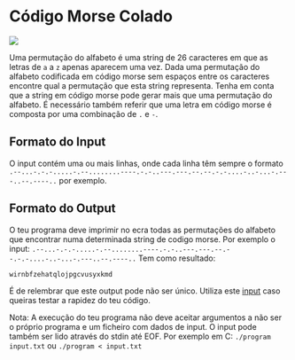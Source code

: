 # Código Morse Colado
![](https://img.shields.io/badge/-MEDIUM-yellow.svg?style=for-the-badge)

Uma permutação do alfabeto é uma string de 26 caracteres em que as letras de `a` a `z` apenas aparecem uma vez.
Dada uma permutação do alfabeto codificada em código morse sem espaços entre os caracteres encontre qual a permutação que esta string representa. Tenha em conta que a string em código morse pode gerar mais que uma permutação do alfabeto. É necessário também referir que uma letra em código morse é composta por uma combinação de `.` e `-`.
## Formato do Input

O input contém uma ou mais linhas, onde cada linha têm sempre o formato `.--...-.-.-.....-.--........----.-.-..---.---.--.--.-.-....-..-...-.---..--.----..` por exemplo.

## Formato do Output

O teu programa deve imprimir no ecra todas as permutações do alfabeto que encontrar numa determinada string de codigo morse.
Por exemplo o input: `.--...-.-.-.....-.--........----.-.-..---.---.--.--.-.-....-..-...-.---..--.----..`
Tem como resultado:
```
wirnbfzehatqlojpgcvusyxkmd
```

É de relembrar que este output pode não ser único.
Utiliza este [input](https://gist.github.com/cosmologicon/415be8987a24a3abd07ba1dddc3cf389#file-smorse2-bonus1-in) caso queiras testar a rapidez do teu código.

Nota: A execução do teu programa não deve aceitar argumentos a não ser o próprio programa e um ficheiro com dados de input. O input pode também ser lido através do stdin até EOF. 
Por exemplo em C:
`./program input.txt` ou `./program < input.txt` 

